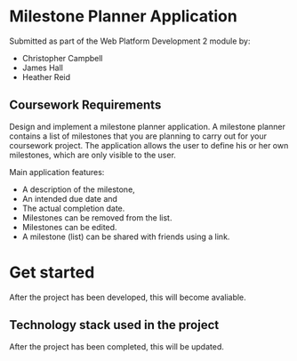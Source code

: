 # Milestone Planner Application

Submitted as part of the Web Platform Development 2 module by:
* Christopher Campbell
* James Hall
* Heather Reid


## Coursework Requirements

Design and implement a milestone planner application. A milestone planner contains a list of
milestones that you are planning to carry out for your coursework project. The application allows the
user to define his or her own milestones, which are only visible to the user.

Main application features:
* A description of the milestone,
* An intended due date and
* The actual completion date.
* Milestones can be removed from the list.
* Milestones can be edited.
* A milestone (list) can be shared with friends using a link. 


# Get started

After the project has been developed, this will become avaliable.
    
    
## Technology stack used in the project

After the project has been completed, this will be updated.